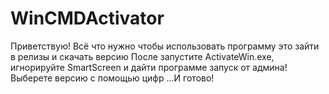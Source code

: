 # WinCMDActivator
Приветствую! Всё что нужно чтобы использовать программу это зайти в релизы и скачать версию
После запустите ActivateWin.exe, игнорируйте SmartScreen и дайти программе запуск от админа!
Выберете версию с помощью цифр
...И готово!
